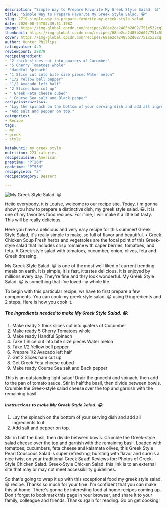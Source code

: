 ```yaml
---
description: "Simple Way to Prepare Favorite My Greek Style Salad. 😀"
title: "Simple Way to Prepare Favorite My Greek Style Salad. 😀"
slug: 2719-simple-way-to-prepare-favorite-my-greek-style-salad
date: 2020-08-24T02:39:51.198Z
image: https://img-global.cpcdn.com/recipes/68ae2ca2485b2d02/751x532cq70/my-greek-style-salad-😀-recipe-main-photo.jpg
thumbnail: https://img-global.cpcdn.com/recipes/68ae2ca2485b2d02/751x532cq70/my-greek-style-salad-😀-recipe-main-photo.jpg
cover: https://img-global.cpcdn.com/recipes/68ae2ca2485b2d02/751x532cq70/my-greek-style-salad-😀-recipe-main-photo.jpg
author: Hunter Phillips
ratingvalue: 4.9
reviewcount: 28879
recipeingredient:
- "2 thick slices cut into quaters of Cucumber"
- "5 Cherry Tomatoes whole"
- "Handful Spinach"
- "1 Slice cut into bite size pieces Water melon"
- "1/2 Yellow bell pepper"
- "1/2 Avacado left half"
- "2 Slices ham cut up"
- " Greek Feta cheese cubed"
- " Course Sea salt and Black pepper"
recipeinstructions:
- "Lay the spinach on the bottom of your serving dish and add all ingredients to it."
- "Add salt and pepper on top."
categories:
- Recipe
tags:
- my
- greek
- style

katakunci: my greek style 
nutrition: 223 calories
recipecuisine: American
preptime: "PT26M"
cooktime: "PT55M"
recipeyield: "3"
recipecategory: Dessert

---
```



![My Greek Style Salad. 😀](https://img-global.cpcdn.com/recipes/68ae2ca2485b2d02/751x532cq70/my-greek-style-salad-😀-recipe-main-photo.jpg)

Hello everybody, it is Louise, welcome to our recipe site. Today, I'm gonna show you how to prepare a distinctive dish, my greek style salad. 😀. It is one of my favorites food recipes. For mine, I will make it a little bit tasty. This will be really delicious.

Here you have a delicious and very easy recipe for this summer! Greek Style Salad, it&#39;s really simple to make, so full of flavor and beautiful. • Greek Chicken Soup Fresh herbs and vegetables are the focal point of this Greek-style salad that includes crisp romaine with caper berries, tomatoes, and feta. A Greek style salad with tomatoes, cucumber, onion, olives, feta and Greek dressing.

My Greek Style Salad. 😀 is one of the most well liked of current trending meals on earth. It is simple, it is fast, it tastes delicious. It is enjoyed by millions every day. They're fine and they look wonderful. My Greek Style Salad. 😀 is something that I've loved my whole life.


To begin with this particular recipe, we have to first prepare a few components. You can cook my greek style salad. 😀 using 9 ingredients and 2 steps. Here is how you cook it.

<!--inarticleads1-->

##### The ingredients needed to make My Greek Style Salad. 😀:

1. Make ready 2 thick slices cut into quaters of Cucumber
1. Make ready 5 Cherry Tomatoes whole
1. Make ready Handful Spinach
1. Take 1 Slice cut into bite size pieces Water melon
1. Take 1/2 Yellow bell pepper
1. Prepare 1/2 Avacado left half
1. Get 2 Slices ham cut up
1. Get  Greek Feta cheese cubed
1. Make ready  Course Sea salt and Black pepper


This is an outstanding light salad! Drain the gnocchi and spinach, then add to the pan of tomato sauce. Stir in half the basil, then divide between bowls. Crumble the Greek-style salad cheese over the top and garnish with the remaining basil. 

<!--inarticleads2-->

##### Instructions to make My Greek Style Salad. 😀:

1. Lay the spinach on the bottom of your serving dish and add all ingredients to it.
1. Add salt and pepper on top.


Stir in half the basil, then divide between bowls. Crumble the Greek-style salad cheese over the top and garnish with the remaining basil. Loaded with tomatoes, cucumbers, feta cheese and kalamata olives, this Greek Style Pearl Couscous Salad is super refreshing, bursting with flavor and sure is a nice twist on your traditional Greek Salad! Reviews for: Photos of Greek-Style Chicken Salad. Greek-Style Chicken Salad. this link is to an external site that may or may not meet accessibility guidelines. 

So that's going to wrap it up with this exceptional food my greek style salad. 😀 recipe. Thanks so much for your time. I'm confident that you can make this at home. There's gonna be interesting food at home recipes coming up. Don't forget to bookmark this page in your browser, and share it to your family, colleague and friends. Thanks again for reading. Go on get cooking!
